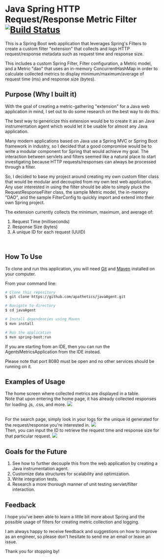 # Java Spring HTTP Request/Response Metric Filter [![Build Status](https://travis-ci.com/apathetics/javaAgent.svg?branch=master)](https://travis-ci.com/apathetics/javaAgent)
This is a Spring Boot web application that leverages Spring's Filters to create a custom filter "extension" 
that collects and logs HTTP request/response metadata such as request time and response size.

This includes a custom Spring Filter, Filter configuration, a Metric model, and a Metric "dao" that uses an in-memory
ConcurrentHashMap in order to calculate collected metrics to display minimum/maximum/average of request time (ms) and 
response size (bytes).
<br>

## Purpose (Why I built it)
With the goal of creating a metric-gathering "extension" for a Java web application in mind, I set out to do some research
on the best way to do this.

The best way to genericize this extension would be to create it as an Java instrumentation agent which would let it be
usable for almost any Java application.

Many modern applications based on Java use a Spring MVC or Spring Boot framework in industry, so I decided that a
good compromise would be to write a modular component for Spring that would achieve my goal. The interaction
between servlets and filters seemed like a natural place to start investigating because HTTP requests/responses can
always be processed through a filter.

So, I decided to base my project around creating my own custom filter class that would be modular and decoupled
from my own test web application. Any user interested in using the filter should be able to simply pluck the 
RequestResponseFilter class, the sample Metric model, the in-memory "DAO", and the sample FilterConfig to quickly import
and extend into their own Spring project.

The extension currently collects the minimum, maximum, and average of:
1. Request Time (milliseconds)
2. Response Size (bytes)
3. A unique ID for each request (UUID)
<br>

## How To Use
To clone and run this application, you will need [Git](https://git-scm.com) and [Maven](https://maven.apache.org)
installed on your computer.

From your command line:
```bash
# Clone this repository
$ git clone https://github.com/apathetics/javaAgent.git

# Navigate to directory
$ cd javaAgent

# Install dependencies using Maven
$ mvn install

# Run the application
$ mvn spring-boot:run

```

If you are starting from an IDE, then you can run the AgentsMetricsApplication from the IDE instead.
<br>

Please note that port 8080 must be open and no other services should be running on it.

## Examples of Usage
The home screen where collected metrics are displayed in a table.
<br>
Note that upon entering the home page, it has already collected responses for loading .js, .css, and more.
<img src="https://i.gyazo.com/913d3ddda17663a169c34df78d597ad1.png">

<br>
For the search page, simply look in your logs for the unique id generated for the request/response you're interested in.
<img src="https://i.gyazo.com/231a9b2c5e56b6fb66afe8eb15a1d902.png">

<br>
Then, you can input the ID to retrieve the request time and response size for that particular request.
<img src="https://i.gyazo.com/f087b5251da5558de191eee34f771750.png">
<br>

## Goals for the Future

1. See how to further decouple this from the web application by creating a Java instrumentation agent.
2. Customize data structures for scalability and optimization.
3. Write integration tests.
4. Research a more thorough manner of unit testing servlet/filter interaction.

## Feedback
I hope you've been able to learn a little bit more about Spring and the possible usage of filters for creating
metric collection and logging.

I am always happy to receive feedback and suggestions on how to improve as an engineer, so please don't hesitate to
send me an email or leave an issue.

Thank you for stopping by!

